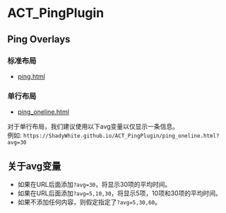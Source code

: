 # ACT_PingPlugin

## Ping Overlays

### 标准布局

- [ping.html](ping_oneline.html)

### 单行布局

- [ping_oneline.html](ping_oneline.html)

对于单行布局，我们建议使用以下avg变量以仅显示一条信息。  
例如: `https://ShadyWhite.github.io/ACT_PingPlugin/ping_oneline.html?avg=30`

## 关于avg变量

- 如果在URL后面添加`?avg=30`，将显示30项的平均时间。
- 如果在URL后面添加`?avg=5,10,30`，将显示5项，10项和30项的平均时间。
- 如果不添加任何内容，则假定指定了`?avg=5,30,60`。
